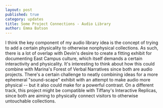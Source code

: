 ```yaml
---
layout: post
published: true
category: updates
title: Some Project Connections - Audio Library
author: Emma Batson
---
```

I think the key component of my audio library idea is the concept of trying to add a certain physicality to otherwise nonphysical collections. As such, there is a lot of overlap with Devin's desire to create a fitting exhibit for documenting East Campus culture, which itself demands a certain interactivity and physicality. It's interesting to think about how this could combine with Marina's Forest of Verbal Narratives since both are audio projects. There's a certain challenge to neatly combining ideas for a more ephemeral "sound-scape" exhibit with an attempt to make audio more physical -- but it also could make for a powerful contrast. On a different track, this project might be compatible with Tiffany's Interactive Replicas, since both are aiming to physically connect visitors to otherwise untouchable collections.
